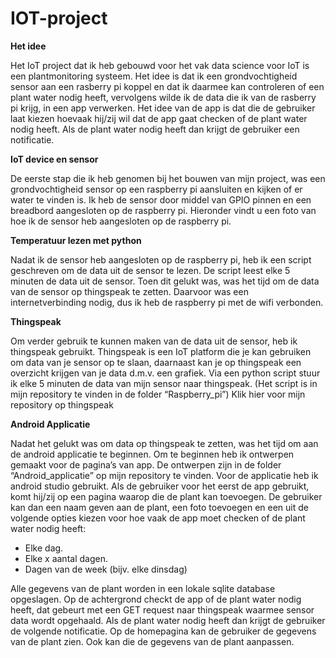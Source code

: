 # IOT-project
**Het idee**

Het IoT project dat ik heb gebouwd voor het vak data science voor IoT is een plantmonitoring systeem.
Het idee is dat ik een grondvochtigheid sensor aan een rasberry pi koppel en dat ik daarmee kan controleren of een plant water nodig heeft, vervolgens wilde ik de data die ik van de rasberry pi krijg, in een app verwerken. Het idee van de app is dat die de gebruiker laat kiezen hoevaak hij/zij wil dat de app gaat checken of de plant water nodig heeft. Als de plant water nodig heeft dan krijgt de gebruiker een notificatie.

**IoT device en sensor**

De eerste stap die ik heb genomen bij het bouwen van mijn project, was een grondvochtigheid sensor op een raspberry pi aansluiten en kijken of er water te vinden is. Ik heb de sensor door middel van GPIO pinnen en een breadbord aangesloten op de raspberry pi. Hieronder vindt u een foto van hoe ik de sensor heb aangesloten op de raspberry pi.

**Temperatuur lezen met python**

Nadat ik de sensor heb aangesloten op de raspberry pi, heb ik een script geschreven om de data uit de sensor te lezen. De script leest elke 5 minuten de data uit de sensor. Toen dit gelukt was, was het tijd om de data van de sensor op thingspeak te zetten. Daarvoor was een internetverbinding nodig, dus ik heb de raspberry pi met de wifi verbonden. 

**Thingspeak**

Om verder gebruik te kunnen maken van de data uit de sensor, heb ik thingspeak gebruikt. Thingspeak is een IoT platform die je kan gebruiken om data van je sensor op te slaan, daarnaast kan je op thingspeak een overzicht krijgen van je data d.m.v. een grafiek. Via een python script stuur ik elke 5 minuten de data van mijn sensor naar thingspeak. (Het script is in mijn repository te vinden in de folder “Raspberry_pi”)
Klik hier voor mijn repository op thingspeak

**Android Applicatie**

Nadat het gelukt was om data op thingspeak te zetten, was het tijd om aan de android applicatie te beginnen. Om te beginnen heb ik ontwerpen gemaakt voor de pagina’s van app. De ontwerpen zijn in de folder “Android_applicatie” op mijn repository te vinden. Voor de applicatie heb ik android studio gebruikt. Als de gebruiker voor het eerst de app gebruikt, komt hij/zij op een pagina waarop die de plant kan toevoegen. De gebruiker kan dan een naam geven aan de plant, een foto toevoegen en een uit de volgende opties kiezen voor hoe vaak de app moet checken of de plant water nodig heeft: 
-	Elke dag.
-	Elke x aantal dagen.
-	Dagen van de week (bijv. elke dinsdag)

Alle gegevens van de plant worden in een lokale sqlite database opgeslagen.  Op de achtergrond checkt de app of de plant water nodig heeft, dat gebeurt met een GET request naar thingspeak waarmee sensor data wordt opgehaald. Als de plant water nodig heeft dan krijgt de gebruiker de volgende notificatie.
Op de homepagina kan de gebruiker de gegevens van de plant zien. Ook kan die de gegevens van de plant aanpassen.
